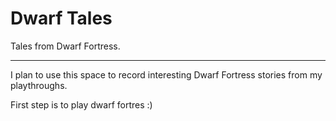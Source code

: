 # Dwarf Tales

Tales from Dwarf Fortress.

---

I plan to use this space to record interesting Dwarf Fortress stories from my playthroughs.

First step is to play dwarf fortres :)
